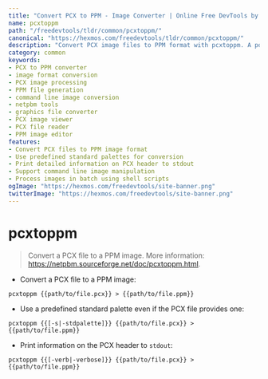 ```yaml
---
title: "Convert PCX to PPM - Image Converter | Online Free DevTools by Hexmos"
name: pcxtoppm
path: "/freedevtools/tldr/common/pcxtoppm/"
canonical: "https://hexmos.com/freedevtools/tldr/common/pcxtoppm/"
description: "Convert PCX image files to PPM format with pcxtoppm. A powerful image conversion tool for managing graphic files. Free online tool, no registration required."
category: common
keywords:
- PCX to PPM converter
- image format conversion
- PCX image processing
- PPM file generation
- command line image conversion
- netpbm tools
- graphics file converter
- PCX image viewer
- PCX file reader
- PPM image editor
features:
- Convert PCX files to PPM image format
- Use predefined standard palettes for conversion
- Print detailed information on PCX header to stdout
- Support command line image manipulation
- Process images in batch using shell scripts
ogImage: "https://hexmos.com/freedevtools/site-banner.png"
twitterImage: "https://hexmos.com/freedevtools/site-banner.png"
---
```


# pcxtoppm

> Convert a PCX file to a PPM image.
> More information: <https://netpbm.sourceforge.net/doc/pcxtoppm.html>.

- Convert a PCX file to a PPM image:

`pcxtoppm {{path/to/file.pcx}} > {{path/to/file.ppm}}`

- Use a predefined standard palette even if the PCX file provides one:

`pcxtoppm {{[-s|-stdpalette]}} {{path/to/file.pcx}} > {{path/to/file.ppm}}`

- Print information on the PCX header to `stdout`:

`pcxtoppm {{[-verb|-verbose]}} {{path/to/file.pcx}} > {{path/to/file.ppm}}`
